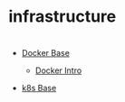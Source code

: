 # infrastructure
#
#

- [Docker Base](docker/docker_base.md)
  - [Docker Intro](docker/docker_introduction.md)
  
- [k8s Base](k8s/k8s_base.md)
